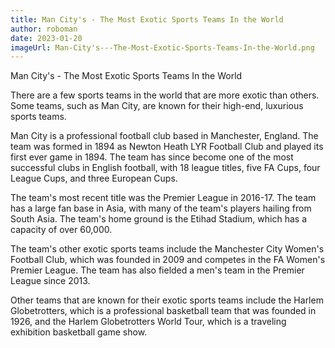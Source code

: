 ```yaml
---
title: Man City's - The Most Exotic Sports Teams In the World
author: roboman
date: 2023-01-20
imageUrl: Man-City's---The-Most-Exotic-Sports-Teams-In-the-World.png
---
```



Man City's - The Most Exotic Sports Teams In the World

There are a few sports teams in the world that are more exotic than others. Some teams, such as Man City, are known for their high-end, luxurious sports teams.

Man City is a professional football club based in Manchester, England. The team was formed in 1894 as Newton Heath LYR Football Club and played its first ever game in 1894. The team has since become one of the most successful clubs in English football, with 18 league titles, five FA Cups, four League Cups, and three European Cups.

The team's most recent title was the Premier League in 2016-17. The team has a large fan base in Asia, with many of the team's players hailing from South Asia. The team's home ground is the Etihad Stadium, which has a capacity of over 60,000.

The team's other exotic sports teams include the Manchester City Women's Football Club, which was founded in 2009 and competes in the FA Women's Premier League. The team has also fielded a men's team in the Premier League since 2013.

Other teams that are known for their exotic sports teams include the Harlem Globetrotters, which is a professional basketball team that was founded in 1926, and the Harlem Globetrotters World Tour, which is a traveling exhibition basketball game show.
